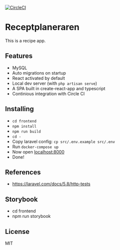 [![CircleCI](https://circleci.com/gh/eleonorbergqvist/receptplaneraren.svg?style=svg)](https://circleci.com/gh/eleonorbergqvist/receptplaneraren)

# Receptplaneraren

This is a recipe app.

## Features
- MySQL
- Auto migrations on startup
- React activated by default
- Local dev server (with `php artisan serve`)
- A SPA built in create-react-app and typescript
- Continious integration with Circle CI

## Installing
- `cd frontend`
- `npm install`
- `npm run build`
- `cd -`
- Copy laravel config: `cp src/.env.example src/.env`
- Run `docker-compose up`
- Now open [localhost:8000](http://localhost:8000)
- Done!

## References
- https://laravel.com/docs/5.8/http-tests

## Storybook
- cd frontend
- npm run storybook

## License
MIT

